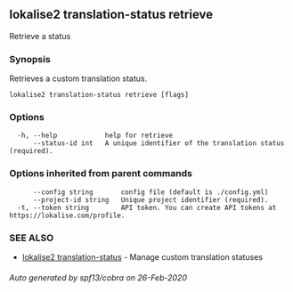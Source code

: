 ## lokalise2 translation-status retrieve

Retrieve a status

### Synopsis

Retrieves a custom translation status.

```
lokalise2 translation-status retrieve [flags]
```

### Options

```
  -h, --help            help for retrieve
      --status-id int   A unique identifier of the translation status (required).
```

### Options inherited from parent commands

```
      --config string       config file (default is ./config.yml)
      --project-id string   Unique project identifier (required).
  -t, --token string        API token. You can create API tokens at https://lokalise.com/profile.
```

### SEE ALSO

* [lokalise2 translation-status](lokalise2_translation-status.md)	 - Manage custom translation statuses

###### Auto generated by spf13/cobra on 26-Feb-2020
